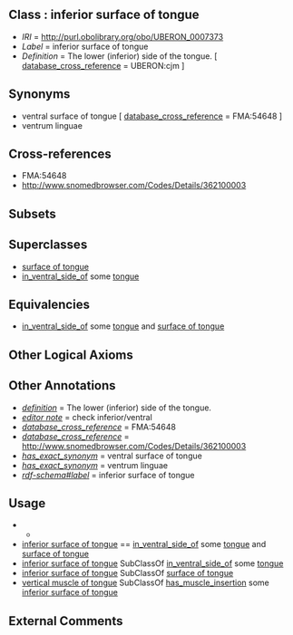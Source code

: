 
## Class : inferior surface of tongue

 * *IRI* = http://purl.obolibrary.org/obo/UBERON_0007373
 * *Label* = inferior surface of tongue
 * *Definition* = The lower (inferior) side of the tongue. [ [database_cross_reference](../../ef/oboInOwl#hasDbXref.md) = UBERON:cjm ]

## Synonyms

 * ventral surface of tongue [ [database_cross_reference](../../ef/oboInOwl#hasDbXref.md) = FMA:54648 ]
 * ventrum linguae

## Cross-references

 * FMA:54648
 * http://www.snomedbrowser.com/Codes/Details/362100003

## Subsets


## Superclasses

 * [surface of tongue](../../UBERON/67/UBERON_0007367.md)
 * [in_ventral_side_of](../../BSPO/02/BSPO_0015102.md) some [tongue](../../UBERON/23/UBERON_0001723.md)

## Equivalencies

 * [in_ventral_side_of](../../BSPO/02/BSPO_0015102.md) some [tongue](../../UBERON/23/UBERON_0001723.md) and [surface of tongue](../../UBERON/67/UBERON_0007367.md)

## Other Logical Axioms


## Other Annotations

 * *[definition](../../IAO/15/IAO_0000115.md)* = The lower (inferior) side of the tongue.
 * *[editor note](../../IAO/16/IAO_0000116.md)* = check inferior/ventral
 * *[database_cross_reference](../../ef/oboInOwl#hasDbXref.md)* = FMA:54648
 * *[database_cross_reference](../../ef/oboInOwl#hasDbXref.md)* = http://www.snomedbrowser.com/Codes/Details/362100003
 * *[has_exact_synonym](../../ym/oboInOwl#hasExactSynonym.md)* = ventral surface of tongue
 * *[has_exact_synonym](../../ym/oboInOwl#hasExactSynonym.md)* = ventrum linguae
 * *[rdf-schema#label](../../el/rdf-schema#label.md)* = inferior surface of tongue

## Usage

 * -
 * [inferior surface of tongue](../../UBERON/73/UBERON_0007373.md) == [in_ventral_side_of](../../BSPO/02/BSPO_0015102.md) some [tongue](../../UBERON/23/UBERON_0001723.md) and [surface of tongue](../../UBERON/67/UBERON_0007367.md)
 * [inferior surface of tongue](../../UBERON/73/UBERON_0007373.md) SubClassOf [in_ventral_side_of](../../BSPO/02/BSPO_0015102.md) some [tongue](../../UBERON/23/UBERON_0001723.md)
 * [inferior surface of tongue](../../UBERON/73/UBERON_0007373.md) SubClassOf [surface of tongue](../../UBERON/67/UBERON_0007367.md)
 * [vertical muscle of tongue](../../UBERON/84/UBERON_0008584.md) SubClassOf [has_muscle_insertion](../../RO/73/RO_0002373.md) some [inferior surface of tongue](../../UBERON/73/UBERON_0007373.md)

## External Comments

